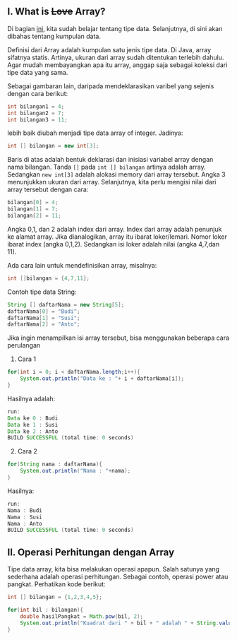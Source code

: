 I. What is <del>Love</del> Array?
-----

Di bagian [ini](/paths/part2.md), kita sudah belajar tentang tipe data. Selanjutnya, di sini akan dibahas tentang kumpulan data. 

Definisi dari Array adalah kumpulan satu jenis tipe data. Di Java, array sifatnya statis. Artinya, ukuran dari array sudah ditentukan terlebih dahulu. Agar mudah membayangkan apa itu array, anggap saja sebagai koleksi dari tipe data yang sama.

Sebagai gambaran lain, daripada mendeklarasikan varibel yang sejenis dengan cara berikut:
```Java
int bilangan1 = 4;
int bilangan2 = 7;
int bilangan3 = 11;
```

lebih baik diubah menjadi tipe data array of integer. Jadinya:
```Java
int [] bilangan = new int[3];
```
Baris di atas adalah bentuk deklarasi dan inisiasi variabel array dengan nama bilangan. Tanda `[]` pada `int [] bilangan` artinya adalah array. Sedangkan `new int[3]` adalah alokasi memory dari array tersebut. Angka 3 menunjukkan ukuran dari array.
Selanjutnya, kita perlu mengisi nilai dari array tersebut dengan cara:
```Java
bilangan[0] = 4;
bilangan[1] = 7;
bilangan[2] = 11;
```
Angka 0,1, dan 2 adalah index dari array. Index dari array adalah penunjuk ke alamat array. Jika dianalogikan, array itu ibarat loker/lemari. Nomor loker ibarat index (angka 0,1,2). Sedangkan isi loker adalah nilai (angka 4,7,dan 11).

Ada cara lain untuk mendefinisikan array, misalnya:
```Java
int []bilangan = {4,7,11};
```
Contoh tipe data String:
```Java
String [] daftarNama = new String[5];
daftarNama[0] = "Budi";
daftarNama[1] = "Susi";
daftarNama[2] = "Anto";
```

Jika ingin menampilkan isi array tersebut, bisa menggunakan beberapa cara perulangan
1. Cara 1
```Java
for(int i = 0; i < daftarNama.length;i++){
    System.out.println("Data ke : "+ i + daftarNama[i]);
}
```
Hasilnya adalah:
```Java
run:
Data ke 0 : Budi
Data ke 1 : Susi
Data ke 2 : Anto
BUILD SUCCESSFUL (total time: 0 seconds)
```
2. Cara 2
```Java
for(String nama : daftarNama){
    System.out.println("Nama : "+nama);
}
```
Hasilnya:
```Java
run:
Nama : Budi
Nama : Susi
Nama : Anto
BUILD SUCCESSFUL (total time: 0 seconds)
```

II. Operasi Perhitungan dengan Array
---
Tipe data array, kita bisa melakukan operasi apapun. Salah satunya yang sederhana adalah operasi perhitungan. Sebagai contoh, operasi power atau pangkat. Perhatikan kode berikut:
```Java
int [] bilangan = {1,2,3,4,5};

for(int bil : bilangan){
    double hasilPangkat = Math.pow(bil, 2);
    System.out.println("Kuadrat dari " + bil + " adalah " + String.valueOf(hasilPangkat));
}
```
